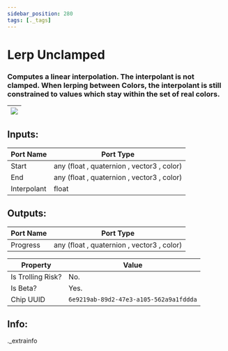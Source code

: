 ```yaml
---
sidebar_position: 280
tags: [._tags]
---
```


# Lerp Unclamped


### Computes a linear interpolation. The interpolant is not clamped. When lerping between Colors, the interpolant is still constrained to values which stay within the set of real colors.

| ![](https://images-ext-2.discordapp.net/external/MPmIaQzlEPmgGWlgi-WxBBXt0Bjv_zWPkg1y1f_sy3s/https/www.recroomcircuits.com/image/circuit/absolute-value?width=206&height=108) |
|-----|

## Inputs:
| Port Name | Port Type |
|-----------|-----------|
| Start | any (float , quaternion , vector3 , color) |
| End | any (float , quaternion , vector3 , color) |
| Interpolant | float |

## Outputs:
| Port Name | Port Type |
|-----------|-----------|
| Progress | any (float , quaternion , vector3 , color) | 

| Property  | Value |
|-------------------|-----------|
| Is Trolling Risk? | No. |
| Is Beta? | Yes. |
| Chip UUID | `6e9219ab-89d2-47e3-a105-562a9a1fddda` |

## Info:
._extrainfo